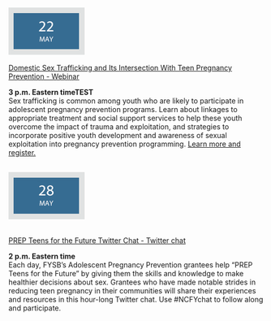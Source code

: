 <div class="grid_3 alpha"><img src="img/date-22may.png" alt=""></div>

<div class="grid_9 omega">
<p><a href="https://attendee.gotowebinar.com/register/8953667690189663746">Domestic Sex Trafficking and Its Intersection With Teen Pregnancy Prevention - Webinar</a></p>
<p><strong>3 p.m. Eastern timeTEST</strong></br>
Sex trafficking is common among youth who are likely to participate in adolescent pregnancy prevention programs. Learn about linkages to appropriate treatment and social support services to help these youth overcome the impact of trauma and exploitation, and strategies to incorporate positive youth development and awareness of sexual exploitation into pregnancy prevention programming.  
<a href="https://attendee.gotowebinar.com/register/8953667690189663746">Learn more and register.</a></p>
</div>

<div class="grid_3 alpha" style="margin-top: 30px;"><img src="img/icon-date28may.png" alt=""></div>

<div class="grid_9 omega" style="margin-top: 30px;">
<p><a href="https://www.facebook.com/events/1430018750587456/?ref=22">PREP Teens for the Future Twitter Chat - Twitter chat</a></p>
<p><strong>2 p.m. Eastern time</strong></br>
Each day, FYSB’s Adolescent Pregnancy Prevention grantees help “PREP Teens for the Future” by giving them the skills and knowledge to make healthier decisions about sex. Grantees who have made notable strides in reducing teen pregnancy in their communities will share their experiences and resources in this hour-long Twitter chat. Use #NCFYchat to follow along and participate.</p>
</div>